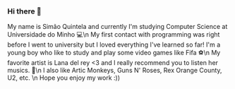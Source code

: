 ### Hi there 👋

<!--
**SimaoQuintela/SimaoQuintela** is a ✨ _special_ ✨ repository because its `README.md` (this file) appears on your GitHub profile.
--!>

My name is Simão Quintela and currently I'm studying Computer Science at Universidade do Minho 💻\n
My first contact with programming was right before I went to university but I loved everything
I've learned so far! I'm a young boy who like to study and play some video games like Fifa ⚽\n
My favorite artist is Lana del rey <3 and I really recommend you to listen her musics. 🍒\n
I also like Artic Monkeys, Guns N' Roses, Rex Orange County, U2, etc. \n
Hope you enjoy my work :))
